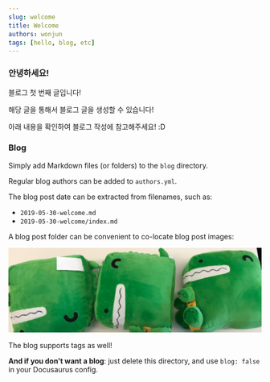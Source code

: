 ```yaml
---
slug: welcome
title: Welcome
authors: wonjun
tags: [hello, blog, etc]
---
```


### 안녕하세요! 

블로그 첫 번째 글입니다! 

해당 글을 통해서 블로그 글을 생성할 수 있습니다!

아래 내용을 확인하여 블로그 작성에 참고해주세요! :D

### Blog

Simply add Markdown files (or folders) to the `blog` directory.

Regular blog authors can be added to `authors.yml`.

The blog post date can be extracted from filenames, such as:

- `2019-05-30-welcome.md`
- `2019-05-30-welcome/index.md`

A blog post folder can be convenient to co-locate blog post images:

![Docusaurus Plushie](./docusaurus-plushie-banner.jpeg)

The blog supports tags as well!

**And if you don't want a blog**: just delete this directory, and use `blog: false` in your Docusaurus config.
